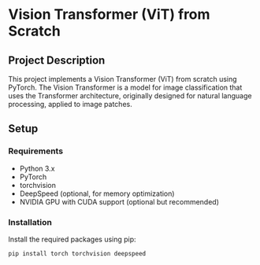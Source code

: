 # Vision Transformer (ViT) from Scratch

## Project Description
This project implements a Vision Transformer (ViT) from scratch using PyTorch. The Vision Transformer is a model for image classification that uses the Transformer architecture, originally designed for natural language processing, applied to image patches.

## Setup

### Requirements
- Python 3.x
- PyTorch
- torchvision
- DeepSpeed (optional, for memory optimization)
- NVIDIA GPU with CUDA support (optional but recommended)

### Installation
Install the required packages using pip:
```bash
pip install torch torchvision deepspeed


